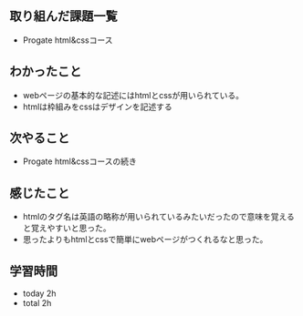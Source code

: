 ## 取り組んだ課題一覧
- Progate html&cssコース
## わかったこと
- webページの基本的な記述にはhtmlとcssが用いられている。
- htmlは枠組みをcssはデザインを記述する
## 次やること
- Progate html&cssコースの続き
## 感じたこと
- htmlのタグ名は英語の略称が用いられているみたいだったので意味を覚えると覚えやすいと思った。
- 思ったよりもhtmlとcssで簡単にwebページがつくれるなと思った。
## 学習時間
- today 2h
- total 2h
